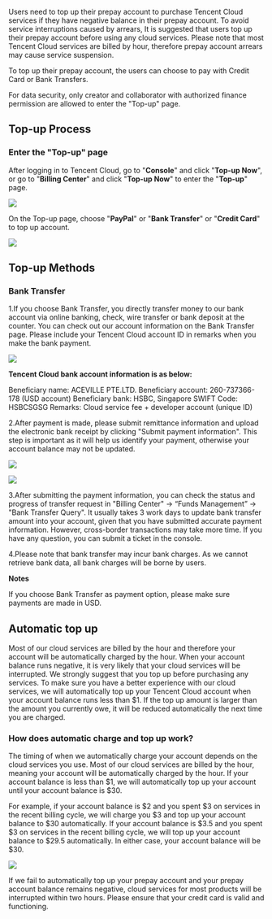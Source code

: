 Users need to top up their prepay account to purchase Tencent Cloud services if they have negative balance in their prepay account. To avoid service interruptions caused by arrears, It is suggested that users top up their prepay account before using any cloud services. Please note that most Tencent Cloud services are billed by hour, therefore prepay account arrears may cause service suspension.

To top up their prepay account, the users can choose to pay with Credit Card or Bank Transfers.

For data security, only creator and collaborator with authorized finance permission are allowed to enter the "Top-up" page.

## Top-up Process

### Enter the "Top-up" page

After logging in to Tencent Cloud, go to "**Console**" and click "**Top-up Now**", or go to "**Billing Center**" and click "**Top-up Now**" to enter the "**Top-up**" page.

![](https://mc.qcloudimg.com/static/img/7c8c0638e0c66b37e2c5b9aa68ba2972/image.png)

On the Top-up page, choose "**PayPal**" or "**Bank Transfer**" or "**Credit Card**" to top up account.

![](https://main.qcloudimg.com/raw/e70bcd1d860bf5b343e324dabbf7e3ef.png)

## Top-up Methods

### Bank Transfer

1.If you choose Bank Transfer, you directly transfer money to our bank account via online banking, check, wire transfer or bank deposit at the counter. You can check out our account information on the Bank Transfer page. Please include your Tencent Cloud account ID in remarks when you make the bank payment.

![](https://mc.qcloudimg.com/static/img/d7df0d8ba63d405fe858bd3faa3d3e7b/image.png)

**Tencent Cloud bank account information is as below:**

Beneficiary name:  ACEVILLE PTE.LTD.
Beneficiary account:  260-737366-178 (USD account)
Beneficiary bank: HSBC, Singapore
SWIFT Code:  HSBCSGSG
Remarks:  Cloud service fee + developer account (unique ID)

2.After payment is made, please submit remittance information and upload the electronic bank receipt by clicking "Submit payment information". This step is important as it will help us identify your payment, otherwise your account balance may not be updated.

![](https://mc.qcloudimg.com/static/img/724016c7674302bd76a5c3591e9a3ccf/image.png)

![](https://mc.qcloudimg.com/static/img/354b44ac66a76217ddc8976bcfd8ce2f/image.png)

3.After submitting the payment information, you can check the status and progress of transfer request in "Billing Center" -> “Funds Management” -> "Bank Transfer Query". It usually takes 3 work days to update bank transfer amount into your account, given that you have submitted accurate payment information. However, cross-border transactions may take more time. If you have any question, you can submit a ticket in the console.

4.Please note that bank transfer may incur bank charges. As we cannot retrieve bank data, all bank charges will be borne by users.

**Notes**

If you choose Bank Transfer as payment option, please make sure payments are made in USD.

## Automatic top up

Most of our cloud services are billed by the hour and therefore your account will be automatically charged by the hour. When your account balance runs negative, it is very likely that your cloud services will be interrupted. We strongly suggest that you top up before purchasing any services. To make sure you have a better experience with our cloud services, we will automatically top up your Tencent Cloud account when your account balance runs less than $1. If the top up amount is larger than the amount you currently owe, it will be reduced automatically the next time you are charged. 

### How does automatic charge and top up work?

The timing of when we automatically charge your account depends on the cloud services you use. Most of our cloud services are billed by the hour, meaning your account will be automatically charged by the hour. If your account balance is less than $1, we will automatically top up your account until your account balance is $30.  

For example, if your account balance is $2 and you spent $3 on services in the recent billing cycle, we will charge you $3 and top up your account balance to $30 automatically. If your account balance is $3.5 and you spent $3 on services in the recent billing cycle, we will top up your account balance to $29.5 automatically. In either case, your account balance will be $30.

![](https://mc.qcloudimg.com/static/img/57a77e927ccabaee2f9a75cbdd37a428/image.png)

If we fail to automatically top up your prepay account and your prepay account balance remains negative, cloud services for most products will be interrupted within two hours. Please ensure that your credit card is valid and functioning.

